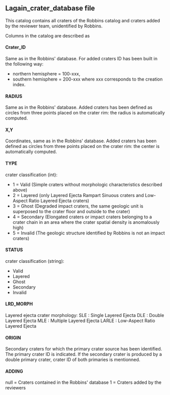 ## Lagain_crater_database file

This catalog contains all craters of the Robbins catalog and craters added by the reviewer team, unidentified by Robbins.

Columns in the catalog are described as

#### Crater_ID
Same as in the Robbins' database.
For added craters ID has been built in the following way:
- northern hemisphere = 100-xxx,
- southern hemisphere = 200-xxx
where xxx corresponds to the creation index.

#### RADIUS
Same as in the Robbins' database.
Added craters has been defined as circles from three points placed on the crater rim: the radius is automatically computed.

#### X,Y
Coordinates, same as in the Robbins' database.
Added craters has been defined as circles from three points placed on the crater rim: the center is automatically computed.

#### TYPE
crater classification (int):
- 1 = Valid (Simple craters without morphologic characteristics described above)
- 2 = Layered (only Layered Ejecta Rampart Sinuous craters and Low-Aspect Ratio Layered Ejecta craters)
- 3 = Ghost (Degraded impact craters, the same geologic unit is superposed to the crater floor and outside to the crater)
- 4 = Secondary (Elongated craters or impact craters belonging to a crater chain in an area where the crater spatial density is anomalously high)
- 5 = Invalid (The geologic structure identified by Robbins is not an impact craters)

#### STATUS
crater classification (string):
- Valid
- Layered
- Ghost
- Secondary
- Invalid

#### LRD_MORPH
Layered ejecta crater morphology:
SLE : Single Layered Ejecta
DLE : Double Layered Ejecta
MLE : Multiple Layered Ejecta
LARLE : Low-Aspect Ratio Layered Ejecta

#### ORIGIN
Secondary craters for which the primary crater source has been identified.
The primary crater ID is indicated.
If the secondary crater is produced by a double primary crater, crater ID of both primaries is mentionned.

#### ADDING
null = Craters contained in the Robbins' database
1 = Craters added by the reviewers
